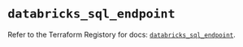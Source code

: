 # `databricks_sql_endpoint`

Refer to the Terraform Registory for docs: [`databricks_sql_endpoint`](https://registry.terraform.io/providers/databricks/databricks/1.18.0/docs/resources/sql_endpoint).
